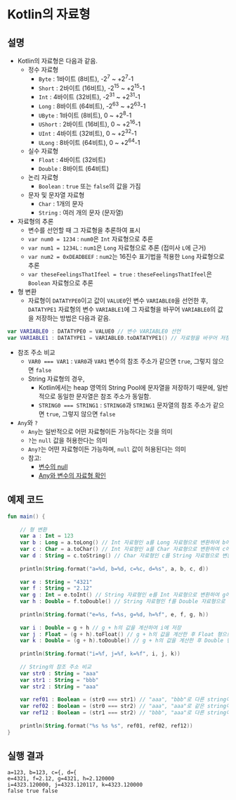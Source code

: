 # Kotlin의 자료형
## 설명
 * Kotlin의 자료형은 다음과 같음.
   * 정수 자료형
     * ```Byte``` : 1바이트 (8비트), -2<sup>7</sup> ~ +2<sup>7</sup>-1
     * ```Short``` : 2바이트 (16비트), -2<sup>15</sup> ~ +2<sup>15</sup>-1
     * ```Int``` : 4바이트 (32비트), -2<sup>31</sup> ~ +2<sup>31</sup>-1
     * ```Long``` : 8바이트 (64비트), -2<sup>63</sup> ~ +2<sup>63</sup>-1
     * ```UByte``` : 1바이트 (8비트), 0 ~ +2<sup>8</sup>-1
     * ```UShort``` : 2바이트 (16비트), 0 ~ +2<sup>16</sup>-1
     * ```UInt``` : 4바이트 (32비트), 0 ~ +2<sup>32</sup>-1
     * ```ULong``` : 8바이트 (64비트), 0 ~ +2<sup>64</sup>-1
   * 실수 자료형
     * ```Float``` : 4바이트 (32비트)
     * ```Double``` : 8바이트 (64비트)
   * 논리 자료형
     * ```Boolean``` : ```true``` 또는 ```false```의 값을 가짐
   * 문자 및 문자열 자료형
     * ```Char``` : 1개의 문자
     * ```String``` : 여러 개의 문자 (문자열)
 * 자료형의 추론
   * 변수를 선언할 때 그 자료형을 추론하여 표시
   * ```var num0 = 1234``` : ```num0```은 ```Int``` 자료형으로 추론
   * ```var num1 = 1234L``` : ```num1```은 ```Long``` 자료형으로 추론 (접미사 ```L```에 근거)
   * ```var num2 = 0xDEADBEEF``` : ```num2```는 16진수 표기법을 적용한 ```Long``` 자료형으로 추론
   * ```var theseFeelingsThatIfeel = true``` : ```theseFeelingsThatIfeel```은 ```Boolean``` 자료형으로 추론
 * 형 변환
   * 자료형이 ```DATATYPE0```이고 값이 ```VALUE0```인 변수 ```VARIABLE0```을 선언한 후, ```DATATYPE1``` 자료형의 변수 ```VARIABLE1```에 그 자료형을 바꾸어 ```VARIABLE0```의 값을 저장하는 방법은 다음과 같음.
```kotlin
var VARIABLE0 : DATATYPE0 = VALUE0 // 변수 VARIABLE0 선언
var VARIABLE1 : DATATYPE1 = VARIABLE0.toDATATYPE1() // 자료형을 바꾸어 저장
```
 * 참조 주소 비교
   * ```VAR0 === VAR1``` : ```VAR0```과 ```VAR1``` 변수의 참조 주소가 같으면 ```true```, 그렇지 않으면 ```false```
   * String 자료형의 경우,
     * Kotlin에서는 heap 영역의 String Pool에 문자열을 저장하기 때문에, 일반적으로 동일한 문자열은 참조 주소가 동일함.
     * ```STRING0 === STRING1``` : ```STRING0```과 ```STRING1``` 문자열의 참조 주소가 같으면 ```true```, 그렇지 않으면 ```false```
 * ```Any```와 ```?```
   * ```Any```는 일반적으로 어떤 자료형이든 가능하다는 것을 의미
   * ```?```는 ```null``` 값을 허용한다는 의미
   * ```Any?```는 어떤 자료형이든 가능하며, ```null``` 값이 허용된다는 의미
   * 참고:
     * [변수의 null](Kotlin%20Basics/002_null.md)
     * [Any와 변수의 자료형 확인](Kotlin%20Basics/003_AnyAndTypecheck.md)

## 예제 코드
```kotlin
fun main() {
    
   	// 형 변환
    var a : Int = 123
    var b : Long = a.toLong() // Int 자료형인 a를 Long 자료형으로 변환하여 b에 저장
    var c : Char = a.toChar() // Int 자료형인 a를 Char 자료형으로 변환하여 c에 저장
    var d : String = c.toString() // Char 자료형인 c를 String 자료형으로 변환하여 d에 저장
    
    println(String.format("a=%d, b=%d, c=%c, d=%s", a, b, c, d))
    
    var e : String = "4321"
    var f : String = "2.12"
    var g : Int = e.toInt() // String 자료형인 e를 Int 자료형으로 변환하여 g에 저장
    var h : Double = f.toDouble() // String 자료형인 f를 Double 자료형으로 변환하여 h에 저장
    
    println(String.format("e=%s, f=%s, g=%d, h=%f", e, f, g, h))
    
    var i : Double = g + h // g + h의 값을 계산하여 i에 저장
    var j : Float = (g + h).toFloat() // g + h의 값을 계산한 후 Float 형으로 변환하여 j에 저장
    var k : Double = (g + h).toDouble() // g + h의 값을 계산한 후 Double 형으로 변환하여 k에 저장
    
    println(String.format("i=%f, j=%f, k=%f", i, j, k))
    
    // String의 참조 주소 비교
    var str0 : String = "aaa"
    var str1 : String = "bbb"
    var str2 : String = "aaa"
    
    var ref01 : Boolean = (str0 === str1) // "aaa", "bbb"로 다른 string이므로 참조 주소도 다름
    var ref02 : Boolean = (str0 === str2) // "aaa", "aaa"로 같은 string이므로 참조 주소도 같음
    var ref12 : Boolean = (str1 === str2) // "bbb", "aaa"로 다른 string이므로 참조 주소도 다름
    
    println(String.format("%s %s %s", ref01, ref02, ref12))
}
```

## 실행 결과
```
a=123, b=123, c={, d={
e=4321, f=2.12, g=4321, h=2.120000
i=4323.120000, j=4323.120117, k=4323.120000
false true false
```
